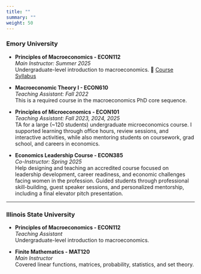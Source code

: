 ```yaml
---
title: ""
summary: ""
weight: 50
---
```


### Emory University

- **Principles of Macroeconomics - ECON112**  
  *Main Instructor: Summer 2025*  
  Undergraduate-level introduction to macroeconomics. 📄 [Course Syllabus](/uploads/Economics%20112%20Syllabus.pdf)

- **Macroeconomic Theory I - ECON610**  
  *Teaching Assistant: Fall 2022*  
  This is a required course in the macroeconomics PhD core sequence.

- **Principles of Microeconomics - ECON101**  
  *Teaching Assistant: Fall 2023, 2024, 2025*  
   TA for a large (~120 students) undergraduate microeconomics course. I supported learning through office hours, review sessions, and interactive activities, while also mentoring students on coursework, grad school, and careers in economics.

- **Economics Leadership Course - ECON385**  
  *Co-Instructor: Spring 2025*  
   Help designing and teaching an accredited course focused on leadership development, career readiness, and economic challenges facing women in the profession. Guided students through professional skill-building, guest speaker sessions, and personalized mentorship, including a final elevator pitch presentation.


---

### Illinois State University

- **Principles of Macroeconomics - ECON112**  
  *Teaching Assistant*  
  Undergraduate-level introduction to macroeconomics.

- **Finite Mathematics - MAT120**  
  *Main Instructor*  
  Covered linear functions, matrices, probability, statistics, and set theory.
